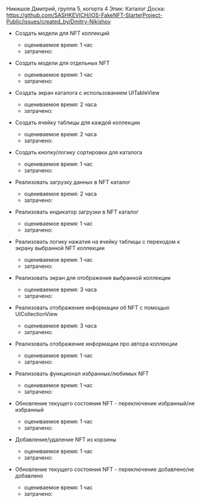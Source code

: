 Никишов Дмитрий, группа 5, когорта 4
Эпик: Каталог
Доска:  https://github.com/SASHKEVICH/iOS-FakeNFT-StarterProject-Public/issues/created_by/Dmitry-Nikishov

- Создать модели для NFT коллекций
    - оцениваемое время: 1 час
    - затрачено:
    
- Создать модели для отдельных NFT
    - оцениваемое время: 1 час
    - затрачено:

- Создать экран каталога с использованием UITableView
    - оцениваемое время: 2 часа
    - затрачено:

- Создать ячейку таблицы для каждой коллекции
    - оцениваемое время: 2 часа
    - затрачено:

- Создать кнопку/логику сортировки для каталога
    - оцениваемое время: 1 час
    - затрачено:

- Реализовать загрузку данных в NFT каталог
    - оцениваемое время: 2 часа
    - затрачено:

- Реализовать индикатор загрузки в NFT каталог 
    - оцениваемое время: 1 час
    - затрачено:
    
- Реализовать логику нажатия на ячейку таблицы с переходом к экрану выбранной NFT коллекции
    - оцениваемое время: 1 час
    - затрачено:
    
- Реализовать экран для отображения выбранной коллекции
    - оцениваемое время: 3 часа
    - затрачено:

- Реализовать отображение информации об NFT с помощью UICollectionView
    - оцениваемое время: 3 часа
    - затрачено:
 
- Реализовать отображение информации про автора коллекции
    - оцениваемое время: 1 час
    - затрачено:

- Реализовать функционал избранных/любимых NFT
    - оцениваемое время: 1 час
    - затрачено:

- Обновление текущего состояния NFT - переключение избранный/не избранный
    - оцениваемое время: 1 час
    - затрачено:

- Добавление/удаление NFT из корзины
    - оцениваемое время: 1 час
    - затрачено:
   
- Обновление текущего состояния NFT - переключение добавлено/не добавлено
    - оцениваемое время: 1 час
    - затрачено:


